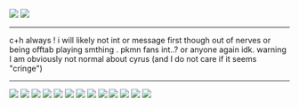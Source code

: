 ![](https://files.catbox.moe/hjpjgo.gif)
![](https://files.catbox.moe/hogc2t.gif)

---

c+h always ! i will likely not int or message first though out of nerves or being offtab playing smthing . pkmn fans int..? or anyone again idk. warning I am obviously not normal about cyrus (and I do not care if it seems "cringe")

---

![](https://files.catbox.moe/h7ksf9.jpg) ![](https://files.catbox.moe/tcpocq.gif) ![](https://files.catbox.moe/mthe3e.jpg) ![](https://files.catbox.moe/kpyh18.jpg) ![](https://files.catbox.moe/hwjrts.jpg) ![](https://files.catbox.moe/t63x7j.jpg) ![](https://files.catbox.moe/e4wa1k.gif) ![](https://files.catbox.moe/d7x4y6.jpg) ![](https://files.catbox.moe/xxp32b.jpg) ![](https://files.catbox.moe/62bso3.jpg) ![](https://files.catbox.moe/1f347y.gif) ![](https://files.catbox.moe/z392ih.gif) ![](https://files.catbox.moe/alq5fc.gif)
